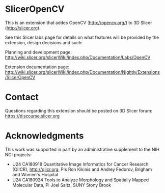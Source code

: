 # SlicerOpenCV

This is an extension that addes OpenCV (http://opencv.org/) to 3D Slicer (http://slicer.org).

See this Slicer labs page for details on what features will be provided by the
extension, design decisions and such:

Planning and development page: http://wiki.slicer.org/slicerWiki/index.php/Documentation/Labs/OpenCV

Extension documentation page: http://wiki.slicer.org/slicerWiki/index.php/Documentation/Nightly/Extensions/SlicerOpenCV

# Contact

Questions regarding this extension should be posted on 3D Slicer forum: https://discourse.slicer.org

# Acknowledgments

This work was supported in part by an administrative supplement to the NIH NCI
projects:

* U24 CA180918 Quantitative Image Informatics for Cancer Research
(QIICR), http://qiicr.org, PIs Ron Kikinis and Andrey Fedorov, Brigham and
Women's Hospital
* U24 CA180924 Tools to Analyze Morphology and Spatially Mapped Molecular Data,
  PI Joel Saltz, SUNY Stony Brook
